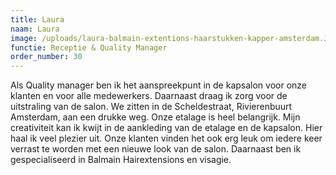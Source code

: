 ```yaml
---
title: Laura
naam: Laura
image: /uploads/laura-balmain-extentions-haarstukken-kapper-amsterdam.JPG
functie: Receptie & Quality Manager
order_number: 30
---
```


Als Quality manager ben ik het aanspreekpunt in de kapsalon voor onze klanten en voor alle medewerkers. Daarnaast draag ik zorg voor de uitstraling van de salon. We zitten in de Scheldestraat, Rivierenbuurt Amsterdam, aan een drukke weg. Onze etalage is heel belangrijk. Mijn creativiteit kan ik kwijt in de aankleding van de etalage en de kapsalon. Hier haal ik veel plezier uit. Onze klanten vinden het ook erg leuk om iedere keer verrast te worden met een nieuwe look van de salon. Daarnaast ben ik gespecialiseerd in Balmain Hairextensions en visagie.